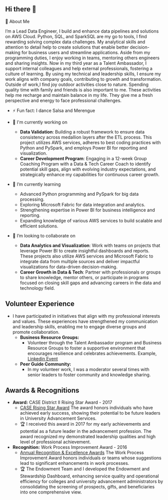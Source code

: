 ## Hi there 👋 
🌟 About Me 


I’m a Lead Data Engineer, I build and enhance data pipelines and solutions on AWS Cloud. Python, SQL, and SparkSQL are my go to tools, I find rewarding solving complex data challenges. My analytical skills and attention to detail  help to  create solutions that enable better decision-making for business users and streamline applications. Aside from my programming duties, I enjoy working in teams, mentoring others engineers and sharing insights. Now in my third year as a Talent Ambassador, I support internal colleagues and help external professionals, fostering a culture of learning. 
By using my technical and leadership skills, I ensure my work aligns with company goals, contributing to growth and transformation.
Outside of work,I find joy outdoor activities close to nature. Spending quality time with family and friends is also important to me. These activities help me recharge and maintain balance in my life. They give me a fresh perspective and energy to face professional challenges. 
 - ⚡ Fun fact: I dance Salsa and Merengue


 - 🔭 I'm currently working on
    - **Data Validation**: Building a robust framework to ensure data consistency across medallion layers after the ETL process. This project utilizes AWS services, adheres to best coding practices with Python and PySpark, and employs Power BI for reporting and visualization.
    - **Career Development Program**: Engaging in a 12-week Group Coaching Program with a Data & Tech Career Coach to identify potential skill gaps, align with evolving industry expectations, and strategically enhance my capabilities for continuous career growth.
 - 🌱 I’m currently learning 
    - Advanced Python programming and PySpark for big data processing.
    - Exploring Microsoft Fabric for data integration and analytics.
    - Strengthening expertise in Power BI for business intelligence and reporting.
    - Expanding knowledge of various AWS services to build scalable and efficient solutions.
 - 👯 I’m looking to collaborate on
    - **Data Analytics and Visualization**: Work with teams on projects that leverage Power BI to create insightful dashboards and reports. These projects also utilize AWS services and Microsoft Fabric to integrate data from multiple sources and deliver impactful visualizations for data-driven decision-making.
    - **Career Growth in Data & Tech**: Partner with professionals or groups to share knowledge, mentor others, or participate in programs focused on closing skill gaps and advancing careers in the data and technology field.

## Volunteer Experience
- I have participated in initiatives that align with my professional interests and values. These experiences have strengthened my communication and leadership skills, enabling me to engage diverse groups and promote collaboration.
  - **Business Resource Groups:** 
    - Volunteer through the Talent Ambassador program and  Business Resource Groups to foster a supportive environment that encourages resilience and celebrates achievements. Example, [Linkedin Event](https://www.linkedin.com/posts/samanthaomara_for-me-one-of-my-favorite-ways-to-celebrate-activity-7045117024884125696-d-dE?utm_source=share&utm_medium=member_desktop&rcm=ACoAAAIAGaYB1UvkiYDnTmtjvpk2DtFfLxt7X9k) 
  - **Peer Guide Community:** 
    - In my volunteer work, I was a moderator several times with senior leaders to foster community and knowledge sharing.
## Awards & Recognitions

- **Award:** CASE District II Rising Star Award - 2017 
  - [CASE Rising Star Award](https://www.case.org/districts/district-vii-west/rising-star-award#:~:text=The%20criteria%20for%20nomination%20is,commitment%20to%20the%20advancement%20profession/)
The award honors individuals who have achieved early success, showing their potential to be future leaders in University Advancement Services. 
  - :trophy: I received this award in 2017 for my early achievements and potential as a future leader in the advancement profession. The award recognized my demonstrated leadership qualities and high level of professional achievement.
- **Recognition:** Work Process Improvement Award - 2016
  - [Annual Recognition & Excellence Awards](https://www1.villanova.edu/university/staff-council/staff-awards.html#:~:text=The%20Work%20Process%20Improvement%20Award,improvements%20and%2For%20work%20redesigns.) The Work Process Improvement Award honors individuals or teams whose suggestions lead to significant enhancements in work processes. 
  - :trophy: The Endowment Team and I developed the Endowment and Stewardship Dashboard, enhancing service quality and operational efficiency for colleges and university advancement administrators by consolidating the screening of prospects, gifts, and beneficiaries into one comprehensive view.



<!--
**ycjessie/ycjessie** is a ✨ _special_ ✨ repository because its `README.md` (this file) appears on your GitHub profile.

Here are some ideas to get you started:
👋 Hi there! I'm Jessie Chen
🌟 About Me
- 🔭 I’m currently a Lead Data Engineer, I build and enhance data pipelines and  solutions on AWS Cloud. Python, SQL, and SparkSQL are go to tools, I find rewarding solving complex data challenges. My analytical skills and attention to detail  help to  create solutions that enable better decision-making for business users and streamline applications
- 🌱 I’m currently learning Python, PySpark, Microsoft Faberic, Power BI
- 👯 I’m looking to collaborate on ...
- 🤔 I’m looking for help with ...
- 💬 Ask me about ...
- 📫 How to reach me: ...
- 😄 Pronouns: She/Her
- ⚡ Fun fact: I dance Salsa and Merengue
-->
